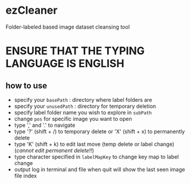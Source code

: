 # ezCleaner
Folder-labeled based image dataset cleansing tool

# **ENSURE THAT THE TYPING LANGUAGE IS ENGLISH**

## how to use
- specify your `basePath` : directory where label folders are
- specify your `unusedPath` : directory for temporary deletion
- specify label folder name you wish to explore in `subPath`
- change `pos` for specific image you want to open
- type ',' and '.' to navigate
- type '?' (shift + /) to temporary delete or 'X' (shift + x) to permanently delete
- type 'K' (shift + k) to edit last move (temp delete or label change) (*cannot edit permanent delete!!*)
- type character specified in `labelMapKey` to change key map to label change
- output log in terminal and file when quit will show the last seen image file index
